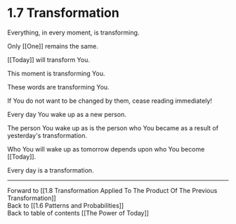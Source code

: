 # 1.7 Transformation
Everything, in every moment, is transforming. 

Only [[One]] remains the same. 

[[Today]] will transform You. 

This moment is transforming You. 

These words are transforming You. 

If You do not want to be changed by them, cease reading immediately! 

Every day You wake up as a new person. 

The person You wake up as is the person who You became as a result of yesterday's transformation. 

Who You will wake up as tomorrow depends upon who You become [[Today]]. 

Every day is a transformation. 

___

Forward to [[1.8 Transformation Applied To The Product Of The Previous Transformation]]  
Back to [[1.6 Patterns and Probabilities]]  
Back to table of contents [[The Power of Today]]  